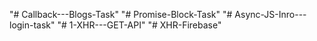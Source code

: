 "# Callback---Blogs-Task" 
"# Promise-Block-Task" 
"# Async-JS-Inro---login-task" 
"# 1-XHR---GET-API" 
"# XHR-Firebase" 
